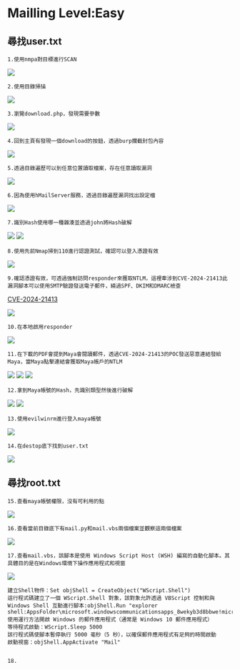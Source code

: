 Mailling Level:Easy
===
尋找user.txt
---
    1.使用nmpa對目標進行SCAN
  
<img src="https://github.com/user-attachments/assets/1239796e-6ddb-4723-a0cc-5a0e30a0d308">

    2.使用目錄掃描

<img src="https://github.com/user-attachments/assets/b9f64963-b4f8-4f74-aa31-e0e6b05cdbbb">

    3.瀏覽download.php，發現需要參數

<img src="https://github.com/user-attachments/assets/9c3dea0a-ed3d-4c33-b8e1-7a14c9591c6a">

    4.回到主頁有發現一個download的按鈕，透過burp攔截封包內容

<img  src="https://github.com/user-attachments/assets/09f25862-743e-4479-84ff-aef0d048a100">

    5.透過目錄遍歷可以到任意位置讀取檔案，存在任意讀取漏洞

<img  src="https://github.com/user-attachments/assets/f9592bc4-1051-4091-b3a2-045219859815">

    6.因為使用hMailServer服務，透過目錄遍歷漏洞找出設定檔
    
<img  src="https://github.com/user-attachments/assets/e86c8fe2-5786-42ad-b240-0ff938abad23">

    7.識別Hash使用哪一種雜湊並透過john將Hash破解

<img  src="https://github.com/user-attachments/assets/0edfc683-db66-4cdf-86f3-0d34a860505b">
<img  src="https://github.com/user-attachments/assets/dc6c0d2c-63a1-4a9a-8579-1006569be241">

    8.使用先前Nmap掃到110進行認證測試，確認可以登入憑證有效

<img  src="https://github.com/user-attachments/assets/4c391322-5d58-468e-b0a7-b78e5ad9f693">

    9.確認憑證有效，可透過強制訪問responder來獲取NTLM，這裡牽涉到CVE-2024-21413此漏洞腳本可以使用SMTP驗證發送電子郵件，繞過SPF、DKIM和DMARC檢查
[CVE-2024-21413](https://github.com/xaitax/CVE-2024-21413-Microsoft-Outlook-Remote-Code-Execution-Vulnerability?tab=readme-ov-file)

<img  src="https://github.com/user-attachments/assets/739f40dc-9f3d-4673-80ed-75903c4a6d8f">

    10.在本地啟用responder

<img  src="https://github.com/user-attachments/assets/4edd12c0-7602-4fc9-8c13-83ff90395d9a">

    11.在下載的PDF會提到Maya會閱讀郵件，透過CVE-2024-21413的POC發送惡意連結發給Maya，當Maya點擊連結會獲取Maya帳戶的NTLM
    
<img  src="https://github.com/user-attachments/assets/1bd97ee7-329a-4420-80e3-9bf74c0f5d03">
<img  src="https://github.com/user-attachments/assets/2f3db44e-bbde-4410-9722-ade2577b0b98">
<img  src="https://github.com/user-attachments/assets/b1572ab4-f621-44c3-9016-ed08d4088944">

    12.拿到Maya帳號的Hash，先識別類型然後進行破解
    
<img  src="https://github.com/user-attachments/assets/ff2960b1-92e4-4ab2-8852-36619168a330">
<img  src="https://github.com/user-attachments/assets/72c39a87-4ed9-4eee-8227-45e99f3eed9a">

    13.使用evilwinrm進行登入maya帳號

<img  src="https://github.com/user-attachments/assets/9f175d98-962f-4a52-98f7-35e0264c1ca7">

    14.在destop底下找到user.txt

<img  src="https://github.com/user-attachments/assets/09cd4fdc-f901-4291-a1dd-856e270759e5">

尋找root.txt
---
    15.查看maya帳號權限，沒有可利用的點

<img  src="https://github.com/user-attachments/assets/e36fdae6-d91e-4f2b-9158-955207df2a29">

    16.查看當前目錄底下有mail.py和mail.vbs兩個檔案並觀察這兩個檔案

<img  src="https://github.com/user-attachments/assets/5a8198c1-9b3d-4479-a7d6-67de0408c88f">

    17.查看mail.vbs，該腳本是使用 Windows Script Host (WSH) 編寫的自動化腳本。其具體目的是在Windows環境下操作應用程式和視窗

<img  src="https://github.com/user-attachments/assets/faaf5600-9455-4091-87cb-0e5a61e35f93">

    建立Shell物件：Set objShell = CreateObject("WScript.Shell") 
    這行程式碼建立了一個 WScript.Shell 對象，該對象允許透過 VBScript 控制和與 Windows Shell 互動進行腳本:objShell.Run "explorer shell:AppsFolder\microsoft.windowscommunicationsapps_8wekyb3d8bbwe!microsoft.windowslive.mail"
    使用運行方法開啟 Windows 的郵件應用程式（通常是 Windows 10 郵件應用程式）
    等待程式啟動：WScript.Sleep 5000
    該行程式碼使腳本暫停執行 5000 毫秒（5 秒），以確保郵件應用程式有足夠的時間啟動
    啟動視窗：objShell.AppActivate "Mail"
    
    
    18.

